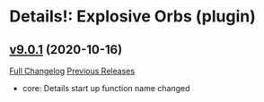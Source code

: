 # Details!: Explosive Orbs (plugin)

## [v9.0.1](https://github.com/LiangYuxuan/Details_ExplosiveOrbs/tree/v9.0.1) (2020-10-16)
[Full Changelog](https://github.com/LiangYuxuan/Details_ExplosiveOrbs/compare/v9.0.0...v9.0.1) [Previous Releases](https://github.com/LiangYuxuan/Details_ExplosiveOrbs/releases)

- core: Details start up function name changed  
